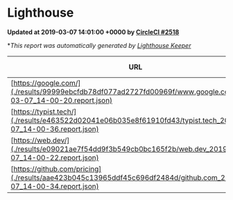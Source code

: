 
# Lighthouse

**Updated at 2019-03-07 14:01:00 +0000 by [CircleCI #2518](https://circleci.com/gh/ItinerisLtd/lighthouse-keeper-example/2518)**

**This report was automatically generated by [Lighthouse Keeper](https://github.com/itinerisltd/lighthouse-keeper)*

| URL | Performance | Accessibility | Best Practices | SEO | PWA | Updated At |
| --- | --- | --- | --- | --- | --- | --- |
| [https://google.com/](./results/99999ebcfdb78df077ad2727fd00969f/www.google.com_2019-03-07_14-00-20.report.json) | 0.95 | 0.71 | 0.93 | 0.8 | 0.58 | 2019-03-07T14:00:20.039Z |
| [https://typist.tech/](./results/e463522d02041e06b035e8f61910fd43/typist.tech_2019-03-07_14-00-36.report.json) | 1 |  |  |  |  | 2019-03-07T14:00:36.311Z |
| [https://web.dev/](./results/e09021ae7f54dd9f3b549cb0bc165f2b/web.dev_2019-03-07_14-00-22.report.json) | 0.96 | 0.93 | 1 | 0.91 | 1 | 2019-03-07T14:00:22.557Z |
| [https://github.com/pricing](./results/aae423b045c13965ddf45c696df2484d/github.com_2019-03-07_14-00-34.report.json) | 0.77 | 0.89 | 0.93 | 0.9 | 0.58 | 2019-03-07T14:00:34.007Z |
